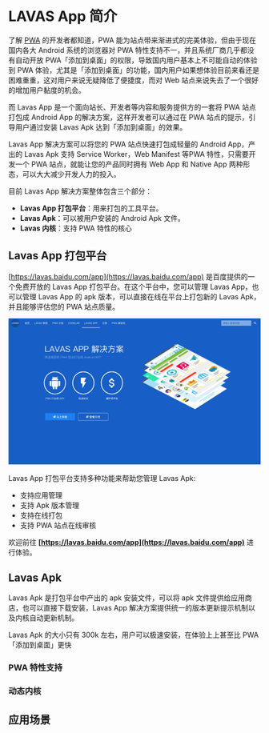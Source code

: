 # LAVAS App 简介

了解 [PWA](https://lavas.baidu.com/pwa) 的开发者都知道，PWA 能为站点带来渐进式的完美体验，但由于现在国内各大 Android 系统的浏览器对 PWA 特性支持不一，并且系统厂商几乎都没有自动开放 PWA「添加到桌面」的权限，导致国内用户基本上不可能自动的体验到 PWA 体验，尤其是「添加到桌面」的功能，国内用户如果想体验目前来看还是困难重重，这对用户来说无疑降低了便捷度，而对 Web 站点来说失去了一个很好的增加用户黏度的机会。

而 Lavas App 是一个面向站长、开发者等内容和服务提供方的一套将 PWA 站点打包成 Android App 的解决方案，这样开发者可以通过在 PWA 站点的提示，引导用户通过安装 Lavas Apk 达到「添加到桌面」的效果。

Lavas App 解决方案可以将您的 PWA 站点快速打包成轻量的 Android App，产出的 Lavas Apk 支持 Service Worker，Web Manifest 等PWA 特性，只需要开发一个 PWA 站点，就能让您的产品同时拥有 Web App 和 Native App 两种形态，可以大大减少开发人力的投入。

目前 Lavas App 解决方案整体包含三个部分：

- **Lavas App 打包平台**：用来打包的工具平台。
- **Lavas Apk**：可以被用户安装的 Android Apk 文件。
- **Lavas 内核**：支持 PWA 特性的核心

## Lavas App 打包平台

[https://lavas.baidu.com/app](https://lavas.baidu.com/app) 是百度提供的一个免费开放的 Lavas App 打包平台。在这个平台中，您可以管理 Lavas App，也可以管理 Lavas App 的 apk 版本，可以直接在线在平台上打包新的 Lavas Apk，并且能够评估您的 PWA 站点质量。

![Lavas App 打包平台简介](./images/lavas-app.png)

Lavas App 打包平台支持多种功能来帮助您管理 Lavas Apk:

- 支持应用管理
- 支持 Apk 版本管理
- 支持在线打包
- 支持 PWA 站点在线审核

欢迎前往 **[https://lavas.baidu.com/app](https://lavas.baidu.com/app)** 进行体验。

## Lavas Apk

Lavas Apk 是打包平台中产出的 apk 安装文件，可以将 apk 文件提供给应用商店，也可以直接下载安装，Lavas App 解决方案提供统一的版本更新提示机制以及内核自动更新机制。

Lavas Apk 的大小只有 300k 左右，用户可以极速安装，在体验上上甚至比 PWA「添加到桌面」更快

### PWA 特性支持

### 动态内核

## 应用场景
